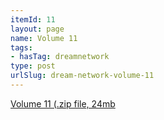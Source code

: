 ```yaml
---
itemId: 11
layout: page
name: Volume 11
tags:
- hasTag: dreamnetwork
type: post
urlSlug: dream-network-volume-11
---
```

<a href="files/Volume_11.zip" download>Volume 11 (.zip file, 24mb</a>